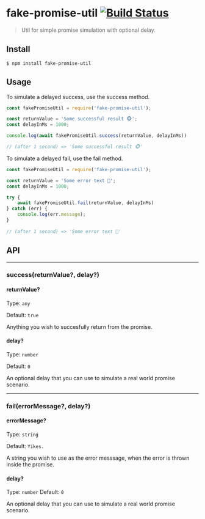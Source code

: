 # fake-promise-util [![Build Status](https://travis-ci.com/jstavanja/fake-promise-util.svg?branch=master)](https://travis-ci.com/jstavanja/fake-promise-util)

> Util for simple promise simulation with optional delay.

## Install

```
$ npm install fake-promise-util
```


## Usage

To simulate a delayed success, use the success method.

```js
const fakePromiseUtil = require('fake-promise-util');

const returnValue = 'Some successful result 🐵';
const delayInMs = 1000;

console.log(await fakePromiseUtil.success(returnValue, delayInMs))

// (after 1 second) => 'Some successful result 🐵'
```

To simulate a delayed fail, use the fail method.

```js
const fakePromiseUtil = require('fake-promise-util');

const returnValue = 'Some error text 🙈';
const delayInMs = 1000;

try {
    await fakePromiseUtil.fail(returnValue, delayInMs)
} catch (err) {
    console.log(err.message);
}
    
// (after 1 second) => 'Some error text 🙈'
```

## API
---
### success(returnValue?, delay?)

#### returnValue?

Type: `any`

Default: `true`

Anything you wish to succesfully return from the promise.

#### delay?

Type: `number`

Default: `0`

An optional delay that you can use to simulate a real world promise scenario.

---

### fail(errorMessage?, delay?)

#### errorMessage?

Type: `string`

Default: `Yikes.`

A string you wish to use as the error messsage, when the error is thrown inside the promise.

#### delay?

Type: `number`
Default: `0`

An optional delay that you can use to simulate a real world promise scenario.
